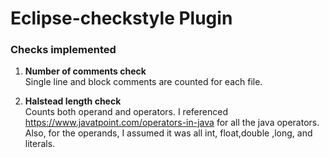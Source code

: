 # Eclipse-checkstyle Plugin

### Checks implemented

 1. **Number of comments check**   
   Single line and block comments are counted for each file.
      
 2.  **Halstead length check**  
       Counts both operand and operators. I referenced https://www.javatpoint.com/operators-in-java for all the java operators.  
       Also, for the operands, I assumed it was all int, float,double ,long, and literals.  
       
 
      
